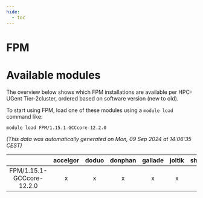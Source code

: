 ```yaml
---
hide:
  - toc
---
```


FPM
===

# Available modules


The overview below shows which FPM installations are available per HPC-UGent Tier-2cluster, ordered based on software version (new to old).

To start using FPM, load one of these modules using a `module load` command like:

```shell
module load FPM/1.15.1-GCCcore-12.2.0
```

*(This data was automatically generated on Mon, 09 Sep 2024 at 14:06:35 CEST)*  

| |accelgor|doduo|donphan|gallade|joltik|shinx|skitty|
| :---: | :---: | :---: | :---: | :---: | :---: | :---: | :---: |
|FPM/1.15.1-GCCcore-12.2.0|x|x|x|x|x|x|x|
